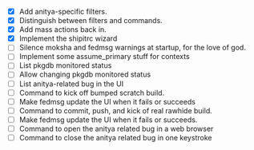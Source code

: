 - [x] Add anitya-specific filters.
- [x] Distinguish between filters and commands.
- [x] Add mass actions back in.
- [x] Implement the shipitrc wizard
- [ ] Silence moksha and fedmsg warnings at startup, for the love of god.
- [ ] Implement some assume_primary stuff for contexts
- [ ] List pkgdb monitored status
- [ ] Allow changing pkgdb monitored status
- [ ] List anitya-related bug in the UI
- [ ] Command to kick off bumped scratch build.
- [ ] Make fedmsg update the UI when it fails or succeeds
- [ ] Command to commit, push, and kick of real rawhide build.
- [ ] Make fedmsg update the UI when it fails or succeeds.
- [ ] Command to open the anitya related bug in a web browser
- [ ] Command to close the anitya related bug in one keystroke
